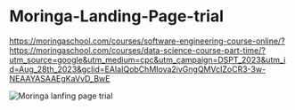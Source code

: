 # Moringa-Landing-Page-trial

https://moringaschool.com/courses/software-engineering-course-online/?https://moringaschool.com/courses/data-science-course-part-time/?utm_source=google&utm_medium=cpc&utm_campaign=DSPT_2023&utm_id=Aug_28th_2023&gclid=EAIaIQobChMIova2ivGngQMVcIZoCR3-3w-NEAAYASAAEgKaVvD_BwE

![Moringa lanfing page trial](https://github.com/PatrickBett/Moringa-Landing-Page-trial/assets/62284169/44e858a2-375b-480f-859d-ae374eac0299)
